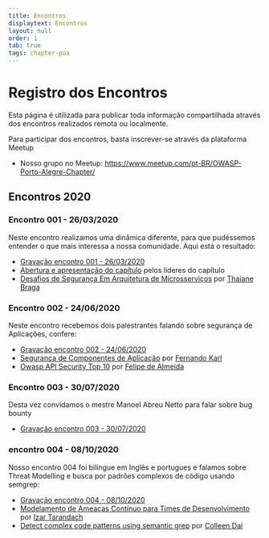 ```yaml
---
title: Encontros
displaytext: Encontros
layout: null
order: 1
tab: true
tags: chapter-poa
---
```


# Registro dos Encontros

Esta página é utilizada para publicar toda informação compartilhada através dos encontros realizados remota ou localmente. 

Para participar dos encontros, basta inscrever-se através da plataforma Meetup 

* Nosso grupo no Meetup: <https://www.meetup.com/pt-BR/OWASP-Porto-Alegre-Chapter/>

## Encontros 2020
### Encontro 001 - 26/03/2020

Neste encontro realizamos uma dinâmica diferente, para que pudéssemos entender o que mais interessa a nossa comunidade. Aqui está o resultado: 

* [Gravação encontro 001 - 26/03/2020](https://drive.google.com/a/owasp.org/file/d/1rODY2---snzGHxDLgf7VAmymEWl1Z2Z_/view?usp=sharing)
* [Abertura e apresentação do capítulo](https://drive.google.com/a/owasp.org/file/d/1u8pVn8Lo0Nuz5n9NJBuBj3728CQW9YLf/view?usp=sharing) pelos líderes do capítulo
* [Desafios de Segurança Em Arquitetura de Microsserviços](https://drive.google.com/a/owasp.org/file/d/1j1xE2uturDNxTL24XdtFYwrintDmCE2z/view?usp=sharing) por [Thaiane Braga](https://www.linkedin.com/in/thaianebraga/)


### Encontro 002 - 24/06/2020

Neste encontro recebemos dois palestrantes falando sobre segurança de Aplicações, confere:

* [Gravação encontro 002 - 24/06/2020](https://drive.google.com/file/d/1up5Jz9I07tJdOEagfY--T34L-ffvlhoO/view?usp=sharing)
* [Segurança de Componentes de Aplicação](https://drive.google.com/file/d/1bQQCeUXO5GAtRVR5dH8tMlFoVJNrZ9Sb/view?usp=sharing) por [Fernando Karl](https://www.linkedin.com/in/fernandokarl/)
* [Owasp API Security Top 10](https://drive.google.com/file/d/19nxiQ90xf0vtK48mcr45yoCl0GSOdk5y/view?usp=sharing) por [Felipe de Almeida](https://www.linkedin.com/in/feliperalmeida/)

### Encontro 003 - 30/07/2020

Desta vez convidamos o mestre Manoel Abreu Netto para falar sobre bug bounty

* [Gravação encontro 003 - 30/07/2020](https://drive.google.com/file/d/1VlYkYjbwcL8Nat7geyFI-xrmYPSVSj9b/view?usp=sharing)

### encontro 004 - 08/10/2020

Nosso encontro 004 foi bilíngue em Inglês e portugues e falamos sobre Threat Modelling e busca por padrões complexos de código usando semgrep:

* [Gravação encontro 004 - 08/10/2020](https://drive.google.com/file/d/1c4e0hRUPNvGfM-FhxYofIPIym5YDMtBC/view?usp=sharing)
* [Modelamento de Ameaças Contínuo  para Times de Desenvolvimento](https://drive.google.com/file/d/130nZPYX_PllhKXK7ocZjw1XG68KT5QsG/view?usp=sharing) por [Izar Tarandach](https://www.linkedin.com/in/izartarandach/)
* [Detect complex code patterns using semantic grep](https://drive.google.com/file/d/1aEgQM-oUXqs46OFtjnPR0Jo1c3m6-DLV/view?usp=sharing) por [Colleen Dai](https://www.linkedin.com/in/colleen-dai-839376b4/)

